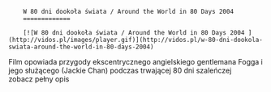
        W 80 dni dookoła świata / Around the World in 80 Days 2004 
        =============
        
        [![W 80 dni dookoła świata / Around the World in 80 Days 2004 ](http://vidos.pl/images/player.gif)](http://vidos.pl/w-80-dni-dookola-swiata-around-the-world-in-80-days-2004)
        
        
 Film opowiada przygody ekscentrycznego angielskiego gentlemana Fogga i jego służącego (Jackie Chan) podczas trwającej 80 dni szaleńczej zobacz pełny opis
    